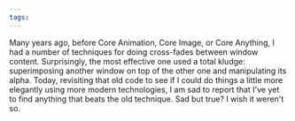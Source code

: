 ```yaml
---
tags: 
---
```


Many years ago, before Core Animation, Core Image, or Core Anything, I had a number of techniques for doing cross-fades between window content. Surprisingly, the most effective one used a total kludge: superimposing another window on top of the other one and manipulating its alpha. Today, revisiting that old code to see if I could do things a little more elegantly using more modern technologies, I am sad to report that I've yet to find anything that beats the old technique. Sad but true? I wish it weren't so.
